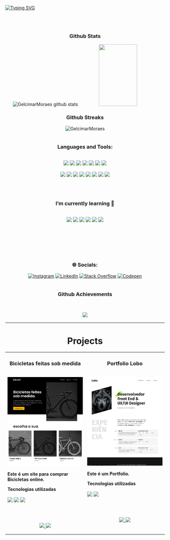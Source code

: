 [![Typing SVG](https://readme-typing-svg.demolab.com?font=Poppins&weight=600&size=35&duration=4000&pause=10000&color=7589FFFF&center=true&vCenter=true&random=false&width=1000&lines=Hi%2C+I'm+Gelcimar+Moraes)](https://git.io/typing-svg)


<br/><br/>
<h3 align="center">Github Stats</h3>
<div align="center">  
  <img width="49%" height="195px" src="https://github-readme-stats.vercel.app/api?username=GelcimarMoraes&show_icons=true&theme=tokyonight&hide_border=true&include_all_commits=false&count_private=false&icon_color=C39DFFFF&bg_color=0d1117" alt="GelcimarMoraes github stats" /> 
  
<img width="49%" height="195px" src="https://github-readme-stats.vercel.app/api/top-langs/?username=GelcimarMoraes&theme=tokyonight&hide_border=true&include_all_commits=false&count_private=false&layout=compact&bg_color=0d1117"/>

</div>

 <h3 align="center">Github Streaks</h3>

<p align="center"><img src="https://github-readme-streak-stats.herokuapp.com/?user=GelcimarMoraes&theme=tokyonight&hide_border=true&stroke=0000&background=0D1117" alt="GelcimarMoraes"/>

</p>

#

<h3 align="center">Languages and Tools:</h3>

<div align="center" style="display: inline_block"></br>
    <code><img style="width: 40px" src="https://skillicons.dev/icons?i=html"/></code>
    <code><img style="width: 40px" src="https://skillicons.dev/icons?i=css"/></code>
    <code><img style="width: 40px" src="https://skillicons.dev/icons?i=sass"/></code>
    <code><img style="width: 40px" src="https://skillicons.dev/icons?i=bootstrap"/></code>
    <code><img style="width: 40px" src="https://skillicons.dev/icons?i=tailwind"/></code>
    <code><img style="width: 40px" src="https://skillicons.dev/icons?i=javascript"/></code>
    <code><img style="width: 40px" src="https://skillicons.dev/icons?i=vite"/></code>
    <div align="center" style="display: inline_block"></br>
    <code><img style="width: 40px" src="https://skillicons.dev/icons?i=wordpress"/></code>
    <code><img style="width: 40px" src="https://skillicons.dev/icons?i=git"/></code>
    <code><img style="width: 40px" src="https://skillicons.dev/icons?i=github"/></code>
    <code><img style="width: 40px" src="https://skillicons.dev/icons?i=vscode"/></code>
    <code><img style="width: 40px" src="https://skillicons.dev/icons?i=figma"/></code>
    <code><img style="width: 40px" src="https://skillicons.dev/icons?i=xd"/></code>
    <code><img style="width: 40px" src="https://skillicons.dev/icons?i=ps"/></code>
    <code><img style="width: 40px" src="https://skillicons.dev/icons?i=ai"/></code>

     
</div>

</br></br>

<h3 align="center">I’m currently learning 🌱</h3>

<div align="center" style="display: inline_block"></br>
    <code><img style="width: 40px" src="https://skillicons.dev/icons?i=materialui"/></code>
    <code><img style="width: 40px" src="https://skillicons.dev/icons?i=typescript"/></code>
    <code><img style="width: 40px" src="https://skillicons.dev/icons?i=react"/></code>
    <code><img style="width: 40px" src="https://skillicons.dev/icons?i=redux"/></code>
    <code><img style="width: 40px" src="https://skillicons.dev/icons?i=vue"/></code>
    <code><img style="width: 40px" src="https://skillicons.dev/icons?i=php"/></code>
    <div align="center" style="display: inline_block"></br>

     
</div>


<br/><br/><br/><br/>
<h3 align="center">🌐 Socials:</h3>
<div align="center" style="display: inline_block">
  
[![Instagram](https://img.shields.io/badge/Instagram-%23E4405F.svg?logo=Instagram&logoColor=white)](https://instagram.com/gelcimarmoraes) [![LinkedIn](https://img.shields.io/badge/LinkedIn-%230077B5.svg?logo=linkedin&logoColor=white)](https://linkedin.com/in/gelcimarmoraes) [![Stack Overflow](https://img.shields.io/badge/-Stackoverflow-FE7A16?logo=stack-overflow&logoColor=white)](https://stackoverflow.com/users/23055192) [![Codepen](https://img.shields.io/badge/Codepen-000000?style=for-the-badge&logo=codepen&logoColor=white)](https://codepen.io/GelcimarMoraes)


</div>

#

<h3 align="center">Github Achievements</h3>
<br>
<p align="center">
  <img src="https://github-profile-trophy.vercel.app/?username=GelcimarMoraes&include_all_commits=true&count_private=true&theme=tokyonight&row=2&no-bg=true&column=9&margin-w=2&margin-h=5" />
</p>

<div align="center">

</div>

<hr>
<h1 align="center">Projects</h1> 
<table>
  
  <tr>
    <td width="50%" valign="top">
      <h3 align="center">Bicicletas feitas sob medida</h3>
        <br />
        <a target="_blank" href="">
            <img src="https://raw.githubusercontent.com/GelcimarMoraes/bikcraft/main/screen2.png" width="100%" alt="bikcraft"/>
        </a>
        <br />
        <p><strong>Este é um site para comprar Bicicletas online.</strong></p>
      <p align="left">
        <strong> Tecnologias utilizadas </strong>
        <br/><br/>
        <code><img style="width: 40px" src="https://skillicons.dev/icons?i=html"/></code>
        <code><img style="width: 40px" src="https://skillicons.dev/icons?i=css"/></code>
        <code><img style="width: 40px" src="https://skillicons.dev/icons?i=javascript"/></code>
      </p>
      <br/><br/>
      <p align="center">
          
  <a href="https://github.com/GelcimarMoraes/bikcraft/tree/main" target="_blank">
    <img src="https://img.shields.io/static/v1?label=|&message=CODE&color=05F718&style=plastic&logo=github&logo-color=white"/>
  </a>  
  <a href="https://gelcimarmoraes.github.io/OrigamidCursos/HTML-e-CSS-para-Iniciantes/13-otimizar-producao/bikcraft/index.html" target="_blank">
    <img src="https://img.shields.io/static/v1?label=|&message=WEBSITE&color=82D8F9&style=plastic&logo=google-chrome&logo-color=white"/>
  </a>
      </p>
    </td>
     <td width="50%" valign="top">
      <h3 align="center">Portfolio Lobo</h3>
        <br/>
        <a target="_blank" href="">
            <img src="https://raw.githubusercontent.com/GelcimarMoraes/portfolio-lobo/main/screen9.png" width="100%" alt="bikcraft"/>
        </a>
        <br/>
        <p><strong>Este é um Portfolio.</strong></p>
      <p align="left">
        <strong> Tecnologias utilizadas </strong>
        <br/><br/>
        <code><img style="width: 40px" src="https://skillicons.dev/icons?i=html"/></code>
        <code><img style="width: 40px" src="https://skillicons.dev/icons?i=css"/></code>
      </p>
       <br/><br/>
      <p align="center">
          
  <a href="https://github.com/GelcimarMoraes/portfolio-lobo" target="_blank">
    <img src="https://img.shields.io/static/v1?label=|&message=CODE&color=05F718&style=plastic&logo=github&logo-color=white"/>
  </a>  
  <a href="https://gelcimarmoraes.github.io/portfolio-lobo/" target="_blank">
    <img src="https://img.shields.io/static/v1?label=|&message=WEBSITE&color=82D8F9&style=plastic&logo=google-chrome&logo-color=white"/>
  </a>
      </p>
    </td>
  </tr>
  
</table>
